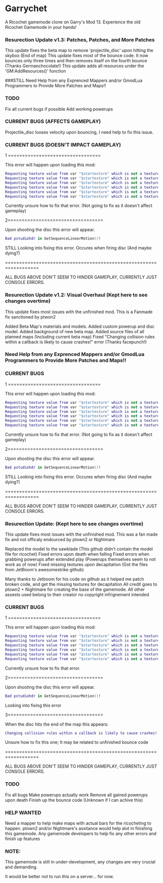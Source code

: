 Garrychet
=========

A Ricochet gamemode clone on Garry's Mod 13. Experience the old Ricochet Gamemode in your hands!

### Resurection Update v1.3: Patches, Patches, and More Patches
This update fixes the beta map to remove 'projectile_disc' upon hitting the skybox (End of map)
This update fixes most of the bounce code. 
It now bounces only three times and then removes itself on the fourth bounce (Thanks Germanchocolate!)
This update adds all resources under the 'GM:AddResources()' function

###STILL Need Help from any Exprenced Mappers and/or GmodLua Programmers to Provide More Patches and Maps!!

### TODO
Fix all current bugs if possible
Add working powerups

### CURRENT BUGS (AFFECTS GAMEPLAY)
Projectile_disc looses velocity upon bouncing, I need help to fix this issue.

### CURRENT BUGS (DOESN'T IMPACT GAMEPLAY)
1 =================================

This error will happen upon loading this mod:
```lua
Requesting texture value from var "$startexture" which is not a texture value (material: skybox/paintedrt)`
Requesting texture value from var "$startexture" which is not a texture value (material: skybox/paintedlf)
Requesting texture value from var "$startexture" which is not a texture value (material: skybox/paintedbk)
Requesting texture value from var "$startexture" which is not a texture value (material: skybox/paintedft)
Requesting texture value from var "$startexture" which is not a texture value (material: skybox/paintedup)
Requesting texture value from var "$startexture" which is not a texture value (material: skybox/painteddn)
```
Currently unsure how to fix that error. (Not going to fix as it doesn't affect gameplay)

2==================================

Upon shooting the disc this error will appear.
```lua
Bad pstudiohdr in GetSequenceLinearMotion()!
```
STILL Looking into fixing this error. Occures when firing disc (And maybe dying?)

==================================================================

ALL BUGS ABOVE DON'T SEEM TO HINDER GAMEPLAY, CURRENTLY JUST CONSOLE ERRORS.

### Resurection Update v1.2: Visual Overhaul (Kept here to see changes overtime)
This update fixes most issues with the unfinished mod. This is a Fanmade fix sanctioned by ptwon2

Added Beta Map's materials and models.
Added custom powerup and disc model.
Added background of new beta map.
Added source files of all planned maps (Including current beta map)
Fixed "Changing collision rules within a callback is likely to cause crashes!" error (Thanks facepunch!)

### Need Help from any Exprenced Mappers and/or GmodLua Programmers to Provide More Patches and Maps!!

### CURRENT BUGS
1 =================================

This error will happen upon loading this mod:
```lua
Requesting texture value from var "$startexture" which is not a texture value (material: skybox/paintedrt)`
Requesting texture value from var "$startexture" which is not a texture value (material: skybox/paintedlf)
Requesting texture value from var "$startexture" which is not a texture value (material: skybox/paintedbk)
Requesting texture value from var "$startexture" which is not a texture value (material: skybox/paintedft)
Requesting texture value from var "$startexture" which is not a texture value (material: skybox/paintedup)
Requesting texture value from var "$startexture" which is not a texture value (material: skybox/painteddn)
```
Currently unsure how to fix that error. (Not going to fix as it doesn't affect gameplay)

2==================================

Upon shooting the disc this error will appear.
```lua
Bad pstudiohdr in GetSequenceLinearMotion()!
```
STILL Looking into fixing this error. Occures when firing disc (And maybe dying?)

==================================================================

ALL BUGS ABOVE DON'T SEEM TO HINDER GAMEPLAY, CURRENTLY JUST CONSOLE ERRORS.

### Resurection Update: (Kept here to see changes overtime)
This update fixes most issues with the unfinished mod. This was a fan made fix and not officaly endourced by ptown2 or Nightmare

Replaced the model to the sawblade (This github didn't contain the model file for ricochet)
Fixed errors upon death when falling
Fixed errors when grabbing powerups after extended play (Powerups themselves seem to not work as of now)
Fixed missing textures upon decapitation (Got the files from JetBoom's awesomestrike github)

Many thanks to Jetboom for his code on github as it helped me patch broken code, and get the missing textures for decapitation
All credit goes to ptown2 + Nightmare for creating the base of the gamemode.
All other assests used belong to their creator no copyright infrignement intended

### CURRENT BUGS
1 =================================

This error will happen upon loading this mod:
```lua
Requesting texture value from var "$startexture" which is not a texture value (material: skybox/paintedrt)`
Requesting texture value from var "$startexture" which is not a texture value (material: skybox/paintedlf)
Requesting texture value from var "$startexture" which is not a texture value (material: skybox/paintedbk)
Requesting texture value from var "$startexture" which is not a texture value (material: skybox/paintedft)
Requesting texture value from var "$startexture" which is not a texture value (material: skybox/paintedup)
Requesting texture value from var "$startexture" which is not a texture value (material: skybox/painteddn)
```
Currently unsure how to fix that error.

2==================================

Upon shooting the disc this error will appear.
```lua
Bad pstudiohdr in GetSequenceLinearMotion()!
```
Looking into fixing this error

3==================================

When the disc hits the end of the map this appears:
```lua
Changing collision rules within a callback is likely to cause crashes!
```
Unsure how to fix this one; It may be related to unfinished bounce code

==================================================================

ALL BUGS ABOVE DON'T SEEM TO HINDER GAMEPLAY, CURRENTLY JUST CONSOLE ERRORS.

### TODO
Fix all bugs
Make powerups actually work
Remove all gained powerups upon death
Finish up the bounce code (Unknown if I can achive this)

### HELP WANTED
Need a mapper to help make maps with actual bars for the ricocheting to happen.
ptown2 and/or Nightmare's assitance would help alot in finishing this gamemode.
Any gamemode developers to help fix any other errors and finish up features

### NOTE:
This gamemode is still in under-development, any changes are very crucial and demanding.

It would be better not to run this on a server... for now.
